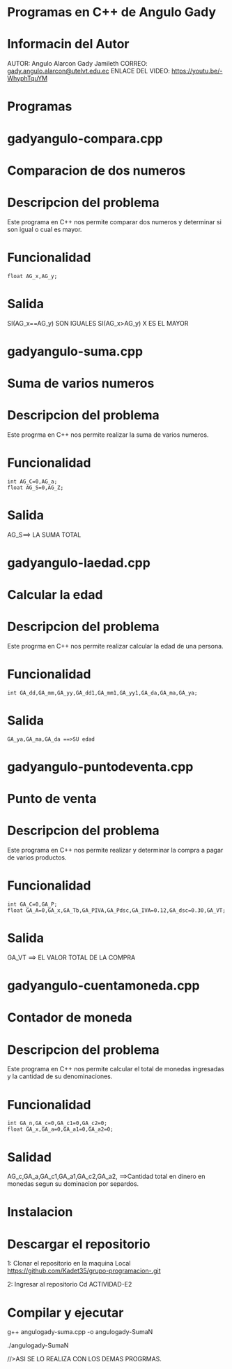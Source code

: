 # Programas en C++ de Angulo Gady
#  Informacin del Autor

AUTOR:
Angulo Alarcon Gady Jamileth
CORREO:
gady.angulo.alarcon@utelvt.edu.ec
ENLACE DEL VIDEO:
https://youtu.be/-WhyphTquYM

# Programas
# gadyangulo-compara.cpp
# Comparacion de dos numeros
# Descripcion del problema
Este programa en C++ nos permite comparar dos
numeros y determinar si son igual o cual es mayor.
# Funcionalidad
	float AG_x,AG_y;
# Salida
SI(AG_x==AG_y) SON IGUALES
SI(AG_x>AG_y) X ES EL MAYOR
# gadyangulo-suma.cpp
# Suma de varios numeros
# Descripcion del problema
Este progrma en C++ nos permite realizar 
la suma de varios numeros.
# Funcionalidad
	int AG_C=0,AG_a;
	float AG_S=0,AG_Z;
 # Salida
 AG_S==> LA SUMA TOTAL
 # gadyangulo-laedad.cpp
 # Calcular la edad
 # Descripcion del problema
 Este progrma en C++ nos permite realizar calcular 
 la edad de una persona.
# Funcionalidad
	int GA_dd,GA_mm,GA_yy,GA_dd1,GA_mm1,GA_yy1,GA_da,GA_ma,GA_ya;
# Salida
	GA_ya,GA_ma,GA_da ==>SU edad
   # gadyangulo-puntodeventa.cpp
   # Punto de venta
   # Descripcion del problema
   Este programa en C++ nos permite realizar
   y determinar la compra a pagar de varios 
   productos.
   # Funcionalidad
   	int GA_C=0,GA_P;
	float GA_A=0,GA_x,GA_Tb,GA_PIVA,GA_Pdsc,GA_IVA=0.12,GA_dsc=0.30,GA_VT;
  # Salida
  GA_VT ==> EL VALOR TOTAL DE LA COMPRA
  # gadyangulo-cuentamoneda.cpp
  # Contador de moneda
  # Descripcion del problema
  Este programa en C++ nos permite calcular el total
  de monedas ingresadas y la cantidad de su denominaciones.
  # Funcionalidad
  	int GA_n,GA_c=0,GA_c1=0,GA_c2=0;
	float GA_x,GA_a=0,GA_a1=0,GA_a2=0;
  # Salidad
AG_c,GA_a,GA_c1,GA_a1,GA_c2,GA_a2, ==>Cantidad total en dinero en monedas segun su dominacion por separdos. 
# Instalacion
# Descargar el repositorio
1: Clonar el repositorio en la maquina Local
https://github.com/Kadet35/grupo-programacion-.git

2: Ingresar al repositorio
Cd ACTIVIDAD-E2
# Compilar y ejecutar
g++ angulogady-suma.cpp -o angulogady-SumaN

./angulogady-SumaN

//>ASI SE LO REALIZA CON LOS DEMAS PROGRMAS.

  


  
  

 
 


 




